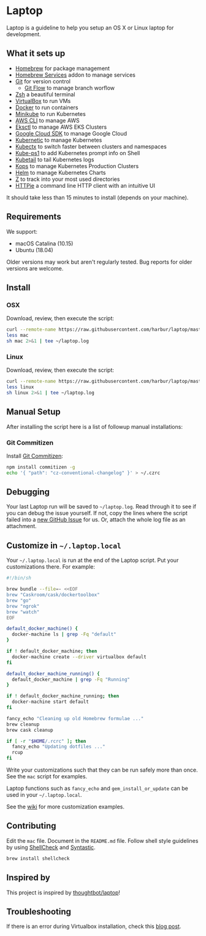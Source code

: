 # Laptop

Laptop is a guideline to help you setup an OS X or Linux laptop for development.

What it sets up
---------------

* [Homebrew] for package management
* [Homebrew Services] addon to manage services
* [Git] for version control
  * [Git Flow] to manage branch worflow
* [Zsh] a beautiful terminal
* [VirtualBox] to run VMs
* [Docker] to run containers
* [Minikube] to run Kubernetes
* [AWS CLI] to manage AWS
* [Eksctl] to manage AWS EKS Clusters
* [Google Cloud SDK] to manage Google Cloud
* [Kubernetic] to manage Kubernetes
* [Kubectx] to switch faster between clusters and namespaces
* [Kube-ps1] to add Kubernetes prompt info on Shell
* [Kubetail] to tail Kubernetes logs
* [Kops] to manage Kubernetes Production Clusters
* [Helm] to manage Kubernetes Charts
* [Z] to track into your most used directories
* [HTTPie] a command line HTTP client with an intuitive UI

It should take less than 15 minutes to install (depends on your machine).

[Homebrew]: https://brew.sh/
[Homebrew Services]: https://github.com/Homebrew/homebrew-services
[Git]: https://git-scm.com/
[Git Flow]: https://github.com/nvie/gitflow
[Zsh]: https://ohmyz.sh/
[VirtualBox]: https://www.virtualbox.org/wiki/Downloads
[Docker]: http://docker.com/
[Minikube]: https://kubernetes.io/docs/setup/minikube/
[AWS CLI]: https://aws.amazon.com/cli/
[Eksctl]: https://github.com/weaveworks/eksctl
[Google Cloud SDK]: https://cloud.google.com/sdk/install
[Kubernetic]: https://www.kubernetic.com
[Kubectx]: https://github.com/ahmetb/kubectx
[Kube-ps1]: https://github.com/jonmosco/kube-ps1
[Kubetail]: https://github.com/johanhaleby/kubetail
[Kops]: https://github.com/kubernetes/kops
[Helm]: https://github.com/helm/helm
[Z]: https://github.com/rupa/z
[httpie]: https://httpie.org/

Requirements
------------

We support:

* macOS Catalina (10.15)
* Ubuntu (18.04)

Older versions may work but aren't regularly tested. Bug reports for older versions are welcome.

Install
-------

### OSX

Download, review, then execute the script:

```sh
curl --remote-name https://raw.githubusercontent.com/harbur/laptop/master/mac
less mac
sh mac 2>&1 | tee ~/laptop.log
```

### Linux

Download, review, then execute the script:

```sh
curl --remote-name https://raw.githubusercontent.com/harbur/laptop/master/mac
less linux
sh linux 2>&1 | tee ~/laptop.log
```

Manual Setup
------------

After installing the script here is a list of followup manual installations:

### Git Commitizen

Install [Git Commitizen]:

```sh
npm install commitizen -g
echo '{ "path": "cz-conventional-changelog" }' > ~/.czrc
```

[Git Commitizen]: https://github.com/commitizen/cz-cli

Debugging
---------

Your last Laptop run will be saved to `~/laptop.log`.
Read through it to see if you can debug the issue yourself.
If not, copy the lines where the script failed into a
[new GitHub Issue](https://github.com/harbur/laptop/issues/new) for us.
Or, attach the whole log file as an attachment.

Customize in `~/.laptop.local`
------------------------------

Your `~/.laptop.local` is run at the end of the Laptop script.
Put your customizations there.
For example:

```sh
#!/bin/sh

brew bundle --file=- <<EOF
brew "Caskroom/cask/dockertoolbox"
brew "go"
brew "ngrok"
brew "watch"
EOF

default_docker_machine() {
  docker-machine ls | grep -Fq "default"
}

if ! default_docker_machine; then
  docker-machine create --driver virtualbox default
fi

default_docker_machine_running() {
  default_docker_machine | grep -Fq "Running"
}

if ! default_docker_machine_running; then
  docker-machine start default
fi

fancy_echo "Cleaning up old Homebrew formulae ..."
brew cleanup
brew cask cleanup

if [ -r "$HOME/.rcrc" ]; then
  fancy_echo "Updating dotfiles ..."
  rcup
fi
```

Write your customizations such that they can be run safely more than once.
See the `mac` script for examples.

Laptop functions such as `fancy_echo` and
`gem_install_or_update`
can be used in your `~/.laptop.local`.

See the [wiki](https://github.com/thoughtbot/laptop/wiki)
for more customization examples.

Contributing
------------

Edit the `mac` file.
Document in the `README.md` file.
Follow shell style guidelines by using [ShellCheck] and [Syntastic].

```sh
brew install shellcheck
```

[ShellCheck]: http://www.shellcheck.net/about.html
[Syntastic]: https://github.com/scrooloose/syntastic

Inspired by
-----------

This project is inspired by [thoughtbot/laptop]!

[thoughtbot/laptop]: https://github.com/thoughtbot/laptop

Troubleshooting
---------------


If there is an error during Virtualbox installation, check this [blog post].

[blog post]: https://medium.com/@DMeechan/fixing-the-installation-failed-virtualbox-error-on-mac-high-sierra-7c421362b5b5
